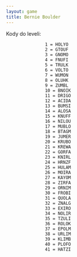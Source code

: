 ```yaml
---
layout: game
title: Bernie Boulder
---
```


Kody do leveli:

                   1 = HOLYO
                   2 = GTOUF
                   3 = GNOMO
                   4 = FNUFI
                   5 = TRULK
                   6 = VOLTO
                   7 = WUMON
                   8 = OLUHK
                   9 = ZUMBL
                   10 = BNOIK
                   11 = DRIGO
                   12 = ACIDA
                   13 = BUMSI
                   14 = ALOSA
                   15 = KNUFF
                   16 = NILOU
                   17 = MUBLO
                   18 = BTAGM
                   19 = JUMER
                   20 = KRUBO
                   21 = KREWA
                   22 = GORFA
                   23 = KNIRL
                   24 = HRNZF
                   25 = HULAM
                   26 = MOIRA
                   27 = KAYOM
                   28 = ZIRFA
                   29 = ORNIM
                   30 = FROBI
                   31 = QUOLA
                   32 = ZNALG
                   33 = EXIRO
                   34 = NOLIR
                   35 = TZULI
                   36 = ROLOK
                   37 = EPOLM
                   38 = URLIM
                   39 = KLIMB
                   40 = PLOFO
                   41 = HATZI
